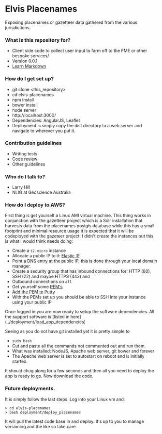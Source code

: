 # Elvis Placenames #

Exposing placenames or gazetteer data gathered from the various jurisdictions.

### What is this repository for? ###

* Client side code to collect user input to farm off to the FME or other bespoke services/
* Version 0.0.1
* [Learn Markdown](https://bitbucket.org/tutorials/markdowndemo)

### How do I get set up? ###

* git clone <this_repository>
* cd elvis-placenames
* npm install
* bower install
* node server
* http://localhost:3000/
* Dependencies: AngularJS, Leaflet
* Deployment is simply copy the dist directory to a web server and navigate to wherever you put it.

### Contribution guidelines ###

* Writing tests
* Code review
* Other guidelines

### Who do I talk to? ###

* Larry Hill
* NLIG at Geoscience Australia

### How do I deploy to AWS? ###

First thing is get yourself a Linux AMI virtual machine. This thing works in conjunction with the gazetteer project which is a Solr installation
that harvests data from the placenames postgis database while this has a small footprint and minimal resource usage it is expected that it will
be codeployed with the gazeteer project. I didn't create the instances but this is what I would think needs doing:

* Create a `t2.micro` instance
* Allocate a public IP to it: [Elastic IP](https://docs.aws.amazon.com/AWSEC2/latest/UserGuide/elastic-ip-addresses-eip.html?icmpid=docs_ec2_console)
* Point a DNS entry at the public IP, this is done through your local domain manager.
* Create a security group that has inbound connections for: HTTP (80), SSH (22) and maybe HTTPS (443) and
* Outbound connections on `all` [](https://docs.aws.amazon.com/AWSEC2/latest/UserGuide/using-network-security.html?icmpid=docs_ec2_console)
* Get yourself some [PEM's](http://docs.aws.amazon.com/AWSEC2/latest/UserGuide/ec2-key-pairs.html#having-ec2-create-your-key-pair)
* [Add the PEM to Putty](http://docs.aws.amazon.com/AWSEC2/latest/UserGuide/putty.html)
* With the PEMs set up you should be able to SSH into your instance using your public IP

Once logged in you are now ready to setup the software dependencies. All the support software is [listed in here] (../deployment/load_app_dependencies)

Seeing as you do not have git installed yet it is pretty simple to
* `sudo bash`
* Cut and paste all the commands not commented out and run them.
* What was installed: NodeJS, Apache web server, git bower and forever
* The Apache web server is set to autostart on reboot and is initially started.

It should chug along for a few seconds and then all you need to deploy the app is ready to go. Now download the code.

### Future deployments. ###
It is simply follow the last steps.
Log into your Linux vm and:
```
> cd elvis-placenames
> bash deployment/deploy_placenames
```

It will pull the latest code base in and deploy. It's up to you to manage versioning and the like so take care.
